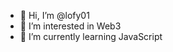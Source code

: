 - 👋 Hi, I’m @lofy01
- 👀 I’m interested in Web3
- 🌱 I’m currently learning JavaScript

<!---
lofy01/lofy01 is a ✨ special ✨ repository because its `README.md` (this file) appears on your GitHub profile.
You can click the Preview link to take a look at your changes.
--->
